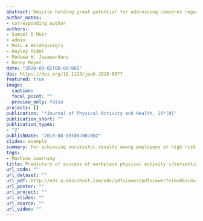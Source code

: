 ```yaml
---
abstract: Despite holding great potential for addressing concerns regarding public health, recent systematic reviews have found effect sizes for interventions targeting physical activity to be small. Before interventions can be improved, the factors influencing outcomes must be identified. This systematic review aimed to identify predictors of success, measured in terms of engagement and health behavior change, of workplace interventions targeting physical activity. A structured search of 3 databases was conducted to identify articles published between January 2000 and April 2017. For inclusion, articles needed to test a workplace intervention targeting physical activity and perform a quantitative analysis, identifying predictors of engagement or health behavior change. Twenty-two studies were identified for review. Demographic variables were inconsistent predictors of success. However, employees in better health and physically active at baseline were found to have a greater likelihood of success. It appears that achieving successful results among employees at high risk of poor health outcomes remains a significant challenge for interventions. It is hoped that program developers can use this information to create effective interventions particularly for more sedentary employees.
author_notes:
- corresponding author 
authors:
- Samuel D Muir
- admin
- Mulu A Woldegiorgis
- Hayley Rider
- Madawa W. Jayawardana
- Denny Meyer
date: "2020-03-02T00:00:00Z"
doi: https://doi.org/10.1123/jpah.2018-0077
featured: true
image:
  caption: 
  focal_point: ""
  preview_only: false
projects: []
publication: '*Journal of Physical Activity and Health, 16*(8)'
publication_short: ""
publication_types:
- "2"
publishDate: "2019-08-09T00:00:00Z"
slides: example
summary: For achieving successful results among employees at high risk of poor health outcomes remains a significant challenge for interventions. It is hoped that program developers can use this information to create effective interventions particularly for more sedentary employees.
tags:
- Machine Learning
title: Predictors of success of workplace physical activity interventions a systematic review
url_code: ""
url_dataset: ""
url_pdf: http://eds.a.ebscohost.com/eds/pdfviewer/pdfviewer?vid=0&sid=3828d109-4b94-44e2-83ad-8098c68aa545%40sdc-v-sessmgr01
url_poster: ""
url_project: ""
url_slides: ""
url_source: ""
url_video: ""
---
```



